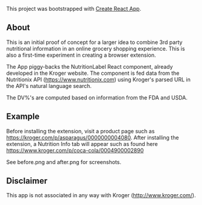 This project was bootstrapped with [Create React App](https://github.com/facebookincubator/create-react-app).

## About

This is an initial proof of concept for a larger idea to combine 3rd party nutritional information in an online grocery shopping experience. This is also a first-time experiment in creating a browser extension.

The App piggy-backs the NutritionLabel React component, already developed in the Kroger website. The component is fed data from the Nutritionix API (https://www.nutritionix.com) using Kroger's parsed URL in the API's natural language search.

The DV%'s are computed based on information from the FDA and USDA.

## Example

Before installing the extension, visit a product page such as https://kroger.com/p/asparagus/0000000004080.
After installing the extension, a Nutrition Info tab will appear such as found here https://www.kroger.com/p/coca-cola/0004900002890

See before.png and after.png for screenshots.

## Disclaimer

This app is not associated in any way with Kroger (http://www.kroger.com/).
